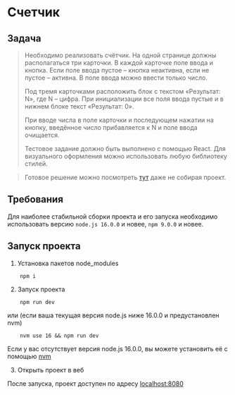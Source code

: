 # Счетчик

## Задача

> Необходимо реализовать счётчик. 
> На одной странице должны располагаться три карточки. 
> В каждой карточке поле ввода и кнопка. Если поле ввода пустое – кнопка неактивна, если не пустое – активна. В поле ввода можно ввести только число. 
> 
> Под тремя карточками расположить блок с текстом «Результат: N», где N – цифра. 
> При инициализации все поля ввода пустые и в нижнем блоке текст «Результат: 0». 
> 
> При вводе числа в поле карточки и последующем нажатии на кнопку, введённое число прибавляется к N и поле ввода очищается. 
> 
> Тестовое задание должно быть выполнено с помощью React. Для визуального оформления можно использовать любую библиотеку стилей.

> Готовое решение можно посмотреть <a href="https://counter-nu-ruby.vercel.app/">тут</a> даже не собирая проект.

## Требования

Для наиболее стабильной сборки проекта и его запуска необходимо использовать версию `node.js 16.0.0` и новее, `npm 9.0.0` и новее.

## Запуск проекта

1. Установка пакетов node_modules
```
    npm i
```
2. Запуск проекта
```
    npm run dev
```
или (если ваша текущая версия node.js ниже 16.0.0 и предустановлен nvm)
```
    nvm use 16 && npm run dev
```
Если у вас отсутствует версия node.js 16.0.0, вы можете установить её с помощью <a target="_blank" href="https://github.com/nvm-sh/nvm/blob/master/README.md">nvm</a>

3. Открыть проект в веб

После запуска, проект доступен по адресу <a href="http://localhost:8080">localhost:8080</a>
